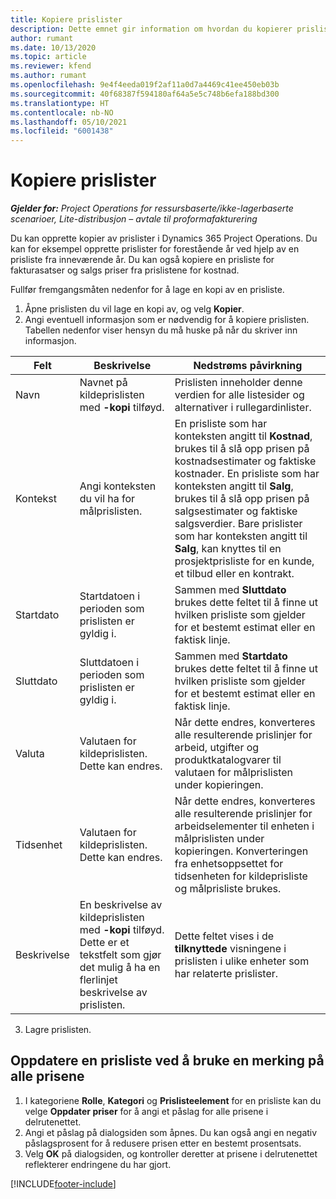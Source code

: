 ```yaml
---
title: Kopiere prislister
description: Dette emnet gir information om hvordan du kopierer prislister i Project Operations.
author: rumant
ms.date: 10/13/2020
ms.topic: article
ms.reviewer: kfend
ms.author: rumant
ms.openlocfilehash: 9e4f4eeda019f2af11a0d7a4469c41ee450eb03b
ms.sourcegitcommit: 40f68387f594180af64a5e5c748b6efa188bd300
ms.translationtype: HT
ms.contentlocale: nb-NO
ms.lasthandoff: 05/10/2021
ms.locfileid: "6001438"
---
```

# <a name="copy-price-lists"></a>Kopiere prislister

_**Gjelder for:** Project Operations for ressursbaserte/ikke-lagerbaserte scenarioer, Lite-distribusjon – avtale til proformafakturering_

Du kan opprette kopier av prislister i Dynamics 365 Project Operations. Du kan for eksempel opprette prislister for forestående år ved hjelp av en prisliste fra inneværende år.  Du kan også kopiere en prisliste for fakturasatser og salgs priser fra prislistene for kostnad. 

Fullfør fremgangsmåten nedenfor for å lage en kopi av en prisliste.

1. Åpne prislisten du vil lage en kopi av, og velg **Kopier**.
2. Angi eventuell informasjon som er nødvendig for å kopiere prislisten. Tabellen nedenfor viser hensyn du må huske på når du skriver inn informasjon.

| Felt | Beskrivelse | Nedstrøms påvirkning |
| --- | --- | --- |
| Navn | Navnet på kildeprislisten med **-kopi** tilføyd. | Prislisten inneholder denne verdien for alle listesider og alternativer i rullegardinlister. |
| Kontekst | Angi konteksten du vil ha for målprislisten. | En prisliste som har konteksten angitt til **Kostnad**, brukes til å slå opp prisen på kostnadsestimater og faktiske kostnader. En prisliste som har konteksten angitt til **Salg**, brukes til å slå opp prisen på salgsestimater og faktiske salgsverdier. Bare prislister som har konteksten angitt til **Salg**, kan knyttes til en prosjektprisliste for en kunde, et tilbud eller en kontrakt. |
| Startdato | Startdatoen i perioden som prislisten er gyldig i. | Sammen med **Sluttdato** brukes dette feltet til å finne ut hvilken prisliste som gjelder for et bestemt estimat eller en faktisk linje. |
| Sluttdato | Sluttdatoen i perioden som prislisten er gyldig i. | Sammen med **Startdato** brukes dette feltet til å finne ut hvilken prisliste som gjelder for et bestemt estimat eller en faktisk linje. |
| Valuta | Valutaen for kildeprislisten. Dette kan endres. | Når dette endres, konverteres alle resulterende prislinjer for arbeid, utgifter og produktkatalogvarer til valutaen for målprislisten under kopieringen. |
| Tidsenhet | Valutaen for kildeprislisten. Dette kan endres. | Når dette endres, konverteres alle resulterende prislinjer for arbeidselementer til enheten i målprislisten under kopieringen. Konverteringen fra enhetsoppsettet for tidsenheten for kildeprisliste og målprisliste brukes. |
| Beskrivelse | En beskrivelse av kildeprislisten med **-kopi** tilføyd. Dette er et tekstfelt som gjør det mulig å ha en flerlinjet beskrivelse av prislisten. | Dette feltet vises i de **tilknyttede** visningene i prislisten i ulike enheter som har relaterte prislister. |

3. Lagre prislisten. 

## <a name="update-a-price-list-by-applying-a-mark-up-to-all-the-prices"></a>Oppdatere en prisliste ved å bruke en merking på alle prisene

1. I kategoriene **Rolle**, **Kategori** og **Prislisteelement** for en prisliste kan du velge **Oppdater priser** for å angi et påslag for alle prisene i delrutenettet. 
2. Angi et påslag på dialogsiden som åpnes. Du kan også angi en negativ påslagsprosent for å redusere prisen etter en bestemt prosentsats. 
3. Velg **OK** på dialogsiden, og kontroller deretter at prisene i delrutenettet reflekterer endringene du har gjort.


[!INCLUDE[footer-include](../includes/footer-banner.md)]